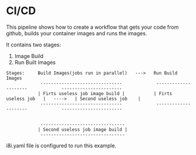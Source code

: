 # CI/CD

This pipeline shows how to create a workflow that gets your code from github, builds your container images and runs the images.

It contains two stages:

1. Image Build
2. Run Built Images

```
Stages:     Build Images(jobs run in parallel)   --->   Run Build Images
             -------------------------------             ---------------------             -----------------------
            | Firts useless job image build |           | Firts useless job   |   ---->   | Second useless job    |
             -------------------------------             ---------------------             -----------------------


             --------------------------------
            | Second useless job image build |
             --------------------------------

```

i8i.yaml file is configured to run this example.
